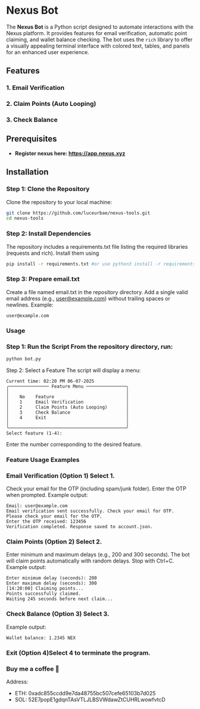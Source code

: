 # Nexus Bot

The **Nexus Bot** is a Python script designed to automate interactions with the Nexus platform. It provides features for email verification, automatic point claiming, and wallet balance checking. The bot uses the `rich` library to offer a visually appealing terminal interface with colored text, tables, and panels for an enhanced user experience.

## Features

### 1. Email Verification
### 2. Claim Points (Auto Looping)
### 3. Check Balance

## Prerequisites
- **Register nexus here: https://app.nexus.xyz**

## Installation

### Step 1: Clone the Repository
Clone the repository to your local machine:
```bash
git clone https://github.com/luceurbae/nexus-tools.git
cd nexus-tools
```

### Step 2: Install Dependencies
The repository includes a requirements.txt file listing the required libraries (requests and rich). Install them using
```bash
pip install -r requirements.txt #or use python3 install -r requirements.txt for linux/mac
```
### Step 3: Prepare email.txt 
Create a file named email.txt in the repository directory.
Add a single valid email address (e.g., user@example.com) without trailing spaces or newlines.
Example:
```
user@example.com
```

### Usage
### Step 1: Run the Script From the repository directory, run:
```bash
python bot.py
```
Step 2: Select a Feature The script will display a menu:
```
Current time: 02:20 PM 06-07-2025
╭─────────────── Feature Menu ───────────────╮
│                                            │
│    No    Feature                           │
│    1     Email Verification                │
│    2     Claim Points (Auto Looping)       │
│    3     Check Balance                     │
│    4     Exit                              │
│                                            │
╰────────────────────────────────────────────╯
Select feature (1-4):
```
Enter the number corresponding to the desired feature.

### Feature Usage Examples
### Email Verification (Option 1) Select 1.
Check your email for the OTP (including spam/junk folder).
Enter the OTP when prompted.
Example output:
```
Email: user@example.com
Email verification sent successfully. Check your email for OTP.
Please check your email for the OTP.
Enter the OTP received: 123456
Verification completed. Response saved to account.json.
```
### Claim Points (Option 2) Select 2.
Enter minimum and maximum delays (e.g., 200 and 300 seconds).
The bot will claim points automatically with random delays.
Stop with Ctrl+C.
Example output:
```
Enter minimum delay (seconds): 200
Enter maximum delay (seconds): 300
[14:20:00] Claiming points...
Points successfully claimed.
Waiting 245 seconds before next claim...
```
### Check Balance (Option 3) Select 3.
Example output:
```
Wallet balance: 1.2345 NEX
```
### Exit (Option 4)Select 4 to terminate the program.

### Buy me a coffee 🍵
Address:
- ETH: 0xadc855ccdd9e7da48755bc507cefe65103b7d025
- SOL: 52E7popE1gdqnTAsVTLJLBSVWdawZtCUHRLwowfvtcD
